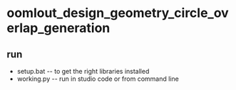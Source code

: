 # oomlout_design_geometry_circle_overlap_generation   
## run
* setup.bat -- to get the right libraries installed
* working.py -- run in studio code or from command line
